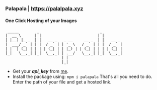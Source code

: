 ### Palapala | https://palalpala.xyz

#### One Click Hosting of your Images

```
 _____        _                           _         
|  __ \      | |                         | |        
| |__) |_ _  | |   __ _   _ __     __ _  | |   __ _ 
|  ___/ _` | | |  / _` | | '_ \   / _` | | |  / _` |
| |  | (_| | | | | (_| | | |_) | | (_| | | | | (_| |
|_|   \__,_| |_|  \__,_| | .__/   \__,_| |_|  \__,_|
                         | |                        
                         |_|                                    
```

* Get your **_api_key_** from [me](https://twitter.com/yashhdixit).
* Install the package using: ```npm i palapala```
That's all you need to do. Enter the path of your file and get a hosted link. 